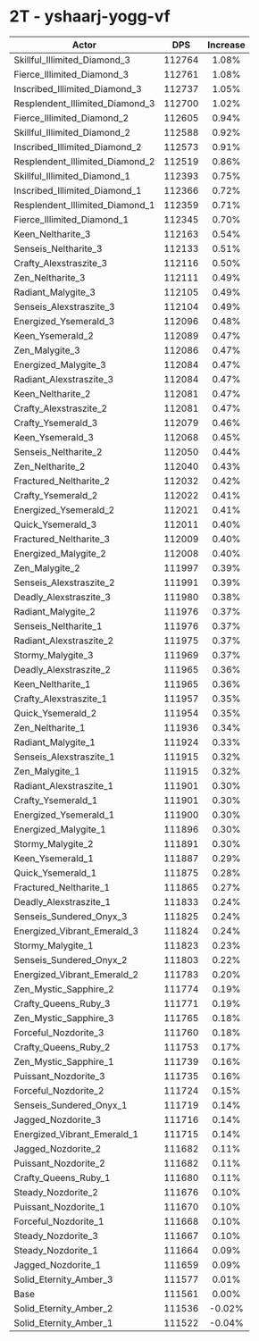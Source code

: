 # 2T - yshaarj-yogg-vf
| Actor | DPS | Increase |
|---|:---:|:---:|
|Skillful_Illimited_Diamond_3|112764|1.08%|
|Fierce_Illimited_Diamond_3|112761|1.08%|
|Inscribed_Illimited_Diamond_3|112737|1.05%|
|Resplendent_Illimited_Diamond_3|112700|1.02%|
|Fierce_Illimited_Diamond_2|112605|0.94%|
|Skillful_Illimited_Diamond_2|112588|0.92%|
|Inscribed_Illimited_Diamond_2|112573|0.91%|
|Resplendent_Illimited_Diamond_2|112519|0.86%|
|Skillful_Illimited_Diamond_1|112393|0.75%|
|Inscribed_Illimited_Diamond_1|112366|0.72%|
|Resplendent_Illimited_Diamond_1|112359|0.71%|
|Fierce_Illimited_Diamond_1|112345|0.70%|
|Keen_Neltharite_3|112163|0.54%|
|Senseis_Neltharite_3|112133|0.51%|
|Crafty_Alexstraszite_3|112116|0.50%|
|Zen_Neltharite_3|112111|0.49%|
|Radiant_Malygite_3|112105|0.49%|
|Senseis_Alexstraszite_3|112104|0.49%|
|Energized_Ysemerald_3|112096|0.48%|
|Keen_Ysemerald_2|112089|0.47%|
|Zen_Malygite_3|112086|0.47%|
|Energized_Malygite_3|112084|0.47%|
|Radiant_Alexstraszite_3|112084|0.47%|
|Keen_Neltharite_2|112081|0.47%|
|Crafty_Alexstraszite_2|112081|0.47%|
|Crafty_Ysemerald_3|112079|0.46%|
|Keen_Ysemerald_3|112068|0.45%|
|Senseis_Neltharite_2|112050|0.44%|
|Zen_Neltharite_2|112040|0.43%|
|Fractured_Neltharite_2|112032|0.42%|
|Crafty_Ysemerald_2|112022|0.41%|
|Energized_Ysemerald_2|112021|0.41%|
|Quick_Ysemerald_3|112011|0.40%|
|Fractured_Neltharite_3|112009|0.40%|
|Energized_Malygite_2|112008|0.40%|
|Zen_Malygite_2|111997|0.39%|
|Senseis_Alexstraszite_2|111991|0.39%|
|Deadly_Alexstraszite_3|111980|0.38%|
|Radiant_Malygite_2|111976|0.37%|
|Senseis_Neltharite_1|111976|0.37%|
|Radiant_Alexstraszite_2|111975|0.37%|
|Stormy_Malygite_3|111969|0.37%|
|Deadly_Alexstraszite_2|111965|0.36%|
|Keen_Neltharite_1|111965|0.36%|
|Crafty_Alexstraszite_1|111957|0.35%|
|Quick_Ysemerald_2|111954|0.35%|
|Zen_Neltharite_1|111936|0.34%|
|Radiant_Malygite_1|111924|0.33%|
|Senseis_Alexstraszite_1|111915|0.32%|
|Zen_Malygite_1|111915|0.32%|
|Radiant_Alexstraszite_1|111901|0.30%|
|Crafty_Ysemerald_1|111901|0.30%|
|Energized_Ysemerald_1|111900|0.30%|
|Energized_Malygite_1|111896|0.30%|
|Stormy_Malygite_2|111891|0.30%|
|Keen_Ysemerald_1|111887|0.29%|
|Quick_Ysemerald_1|111875|0.28%|
|Fractured_Neltharite_1|111865|0.27%|
|Deadly_Alexstraszite_1|111833|0.24%|
|Senseis_Sundered_Onyx_3|111825|0.24%|
|Energized_Vibrant_Emerald_3|111824|0.24%|
|Stormy_Malygite_1|111823|0.23%|
|Senseis_Sundered_Onyx_2|111803|0.22%|
|Energized_Vibrant_Emerald_2|111783|0.20%|
|Zen_Mystic_Sapphire_2|111774|0.19%|
|Crafty_Queens_Ruby_3|111771|0.19%|
|Zen_Mystic_Sapphire_3|111765|0.18%|
|Forceful_Nozdorite_3|111760|0.18%|
|Crafty_Queens_Ruby_2|111753|0.17%|
|Zen_Mystic_Sapphire_1|111739|0.16%|
|Puissant_Nozdorite_3|111735|0.16%|
|Forceful_Nozdorite_2|111724|0.15%|
|Senseis_Sundered_Onyx_1|111719|0.14%|
|Jagged_Nozdorite_3|111716|0.14%|
|Energized_Vibrant_Emerald_1|111715|0.14%|
|Jagged_Nozdorite_2|111682|0.11%|
|Puissant_Nozdorite_2|111682|0.11%|
|Crafty_Queens_Ruby_1|111680|0.11%|
|Steady_Nozdorite_2|111676|0.10%|
|Puissant_Nozdorite_1|111670|0.10%|
|Forceful_Nozdorite_1|111668|0.10%|
|Steady_Nozdorite_3|111667|0.10%|
|Steady_Nozdorite_1|111664|0.09%|
|Jagged_Nozdorite_1|111659|0.09%|
|Solid_Eternity_Amber_3|111577|0.01%|
|Base|111561|0.00%|
|Solid_Eternity_Amber_2|111536|-0.02%|
|Solid_Eternity_Amber_1|111522|-0.04%|
